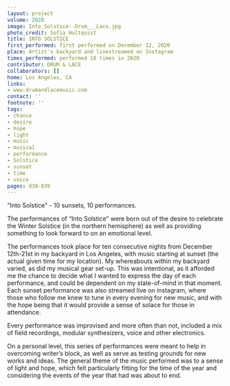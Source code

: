 ```yaml
---
layout: project
volume: 2020
image: Into_Solstice--Drum___Lace.jpg
photo_credit: Sofia Hultquist
title: INTO SOLSTICE
first_performed: first performed on December 12, 2020
place: Artist's backyard and livestreamed on Instagram
times_performed: performed 10 times in 2020
contributor: DRUM & LACE
collaborators: []
home: Los Angeles, CA
links:
- www.drumandlacemusic.com
contact: ''
footnote: ''
tags:
- chance
- desire
- hope
- light
- music
- musical
- performance
- Solstice
- sunset
- time
- voice
pages: 838-839
---
```




"Into Solstice" - 10 sunsets, 10 performances. 

The performances of “Into Solstice” were born out of the desire to celebrate the Winter Solstice (in the northern hemisphere) as well as providing something to look forward to on an emotional level. 

The performances took place for ten consecutive nights from December 12th-21st in my backyard in Los Angeles, with music starting at sunset (the actual given time for my location). My whereabouts within my backyard varied, as did my musical gear set-up. This was intentional, as it afforded me the chance to decide what I wanted to express the day of each performance, and could be dependent on my state-of-mind in that moment. Each sunset performance was also streamed live on instagram, where those who follow me knew to tune in every evening for new music, and with the hope being that it would provide a sense of solace for those in attendance. 

Every performance was improvised and more often than not, included a mix of field recordings, modular synthesizers, voice and other electronics. 

On a personal level, this series of performances were meant to help in overcoming writer’s block, as well as serve as testing grounds for new works and ideas. The general theme of the music performed was to a sense of light and hope, which felt particularly fitting for the time of the year and considering the events of the year that had was about to end.
